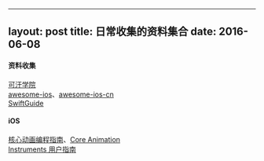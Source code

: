 
---
layout: post
title: 日常收集的资料集合 
date: 2016-06-08 
---


#### 资料收集
[可汗学院](https://zh-hans.khanacademy.org/)      
[awesome-ios](https://github.com/vsouza/awesome-ios)、[awesome-ios-cn](https://github.com/jobbole/awesome-ios-cn)        
[SwiftGuide](https://github.com/ipader/SwiftGuide)   



#### iOS      
[核心动画编程指南](http://www.cocoachina.com/bbs/job.php?action=download&aid=33531)、[Core Animation](https://developer.apple.com/library/mac/documentation/Cocoa/Conceptual/CoreAnimation_guide/Introduction/Introduction.html)      
[Instruments 用户指南](http://www.cocoachina.com/bbs/job.php?action=download&aid=36779)      
   


   